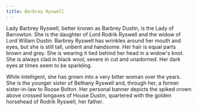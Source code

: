 ```yaml
---
title: Barbrey Ryswell
---
```


Lady Barbrey Ryswell, better known as Barbrey Dustin, is the Lady of Barrowton. She is the daughter of Lord Rodrik Ryswell and the widow of Lord Willam Dustin. Barbrey Ryswell has wrinkles around her mouth and eyes, but she is still tall, unbent and handsome. Her hair is equal parts brown and grey. She is wearing it tied behind her head in a widow's knot. She is always clad in black wool, severe in cut and unadorned. Her dark eyes at times seem to be sparkling.

While intelligent, she has grown into a very bitter woman over the years. She is the younger sister of Bethany Ryswell and, through her, a former sister-in-law to Roose Bolton. Her personal banner depicts the spiked crown above crossed longaxes of House Dustin, quartered with the golden horsehead of Rodrik Ryswell, her father.


